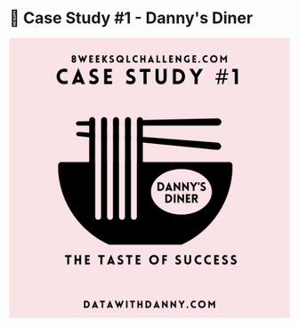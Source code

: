 # 🍜 Case Study #1 - Danny's Diner 
<p align="center">
<img src="https://github.com/sweety21-coder/8WeekSQLChallange/blob/main/Danny's%20Diner.png">

